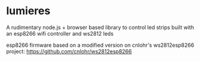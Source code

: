 # lumieres

A rudimentary node.js + browser based library to control led strips built with an esp8266 wifi controller and ws2812 leds

esp8266 firmware based on a modified version on cnlohr's ws2812esp8266 project: https://github.com/cnlohr/ws2812esp8266

